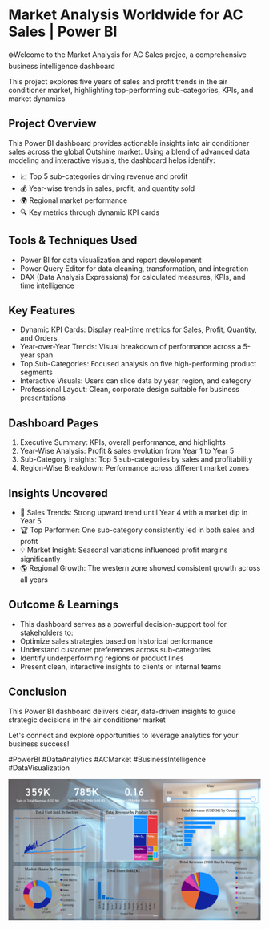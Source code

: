 # Market Analysis Worldwide for AC Sales | Power BI

❄️Welcome to the Market Analysis for AC Sales projec, a comprehensive business intelligence dashboard 

This project explores five years of sales and profit trends in the air conditioner market, highlighting top-performing sub-categories, KPIs, and market dynamics

## Project Overview

This Power BI dashboard provides actionable insights into air conditioner sales across the global Outshine market. Using a blend of advanced data modeling and interactive visuals, the dashboard helps identify:

- 📈 Top 5 sub-categories driving revenue and profit
- 💰 Year-wise trends in sales, profit, and quantity sold
- 🌍 Regional market performance
- 🔍 Key metrics through dynamic KPI cards

## Tools & Techniques Used
- Power BI for data visualization and report development
- Power Query Editor for data cleaning, transformation, and integration
- DAX (Data Analysis Expressions) for calculated measures, KPIs, and time intelligence

## Key Features
- Dynamic KPI Cards: Display real-time metrics for Sales, Profit, Quantity, and Orders
- Year-over-Year Trends: Visual breakdown of performance across a 5-year span
- Top Sub-Categories: Focused analysis on five high-performing product segments
- Interactive Visuals: Users can slice data by year, region, and category
- Professional Layout: Clean, corporate design suitable for business presentations

## Dashboard Pages
1. Executive Summary: KPIs, overall performance, and highlights
2. Year-Wise Analysis: Profit & sales evolution from Year 1 to Year 5
3. Sub-Category Insights: Top 5 sub-categories by sales and profitability
4. Region-Wise Breakdown: Performance across different market zones

## Insights Uncovered
- 📌 Sales Trends: Strong upward trend until Year 4 with a market dip in Year 5
- 🏆 Top Performer: One sub-category consistently led in both sales and profit
- 💡 Market Insight: Seasonal variations influenced profit margins significantly
- 🌎 Regional Growth: The western zone showed consistent growth across all years

## Outcome & Learnings
- This dashboard serves as a powerful decision-support tool for stakeholders to:
- Optimize sales strategies based on historical performance
- Understand customer preferences across sub-categories
- Identify underperforming regions or product lines
- Present clean, interactive insights to clients or internal teams

## Conclusion

This Power BI dashboard delivers clear, data-driven insights to guide strategic decisions in the air conditioner market

Let's connect and explore opportunities to leverage analytics for your business success!

#PowerBI #DataAnalytics #ACMarket #BusinessIntelligence #DataVisualization


![image](https://github.com/Sakshi-Raichand/Market-Analysis-for-AC-Sales/blob/main/AC%20Dahboard.png)

